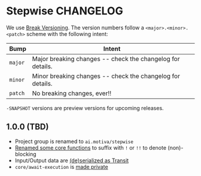 # Stepwise CHANGELOG

We use [Break Versioning][breakver]. The version numbers follow a `<major>.<minor>.<patch>` scheme with the following intent:

| Bump    | Intent                                                     |
| ------- | ---------------------------------------------------------- |
| `major` | Major breaking changes -- check the changelog for details. |
| `minor` | Minor breaking changes -- check the changelog for details. |
| `patch` | No breaking changes, ever!!                                |

`-SNAPSHOT` versions are preview versions for upcoming releases.

[breakver]: https://github.com/ptaoussanis/encore/blob/master/BREAK-VERSIONING.md

## 1.0.0 (TBD)

* Project group is renamed to `ai.motiva/stepwise`
* [Renamed some core functions](https://github.com/Motiva-AI/stepwise/commit/b81abbd6e09ca2351a502363d557a5a75d713242) to suffix with `!` or `!!` to denote (non)-blocking
* Input/Output data are [(de)serialized as Transit](https://github.com/Motiva-AI/stepwise/commit/259fbb31a86a811aff3c10fbd250a9ae8d23d16f)
* `core/await-execution` is [made private](https://github.com/Motiva-AI/stepwise/commit/f718f2250e1c7799310e5509fe8d2894026abb86)

